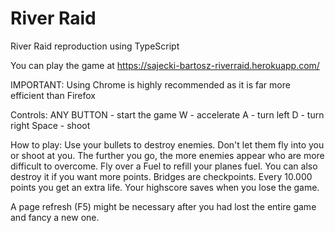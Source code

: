 # River Raid

River Raid reproduction using TypeScript

You can play the game at https://sajecki-bartosz-riverraid.herokuapp.com/

IMPORTANT:
Using Chrome is highly recommended as it is far more efficient than Firefox

Controls:
ANY BUTTON - start the game
W - accelerate
A - turn left
D - turn right
Space - shoot

How to play:
Use your bullets to destroy enemies. Don't let them fly into you or shoot at you.
The further you go, the more enemies appear who are more difficult to overcome.
Fly over a Fuel to refill your planes fuel. You can also destroy it if you want more points.
Bridges are checkpoints.
Every 10.000 points you get an extra life.
Your highscore saves when you lose the game.

A page refresh (F5) might be necessary after you had lost the entire game and fancy a new one.